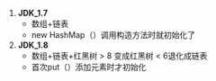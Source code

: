 1. **JDK_1.7**
    - 数组+链表
    - new HashMap（）调用构造方法时就初始化了
2. **JDK_1.8**
    - 数组+链表+红黑树 > 8 变成红黑树 < 6退化成链表
    - 首次put（）添加元素时才初始化